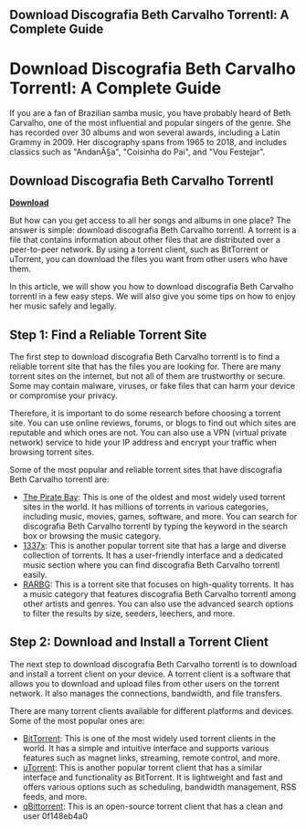## Download Discografia Beth Carvalho Torrentl: A Complete Guide

  
# Download Discografia Beth Carvalho Torrentl: A Complete Guide
 
If you are a fan of Brazilian samba music, you have probably heard of Beth Carvalho, one of the most influential and popular singers of the genre. She has recorded over 30 albums and won several awards, including a Latin Grammy in 2009. Her discography spans from 1965 to 2018, and includes classics such as "AndanÃ§a", "Coisinha do Pai", and "Vou Festejar".
 
## Download Discografia Beth Carvalho Torrentl


[**Download**](https://www.google.com/url?q=https%3A%2F%2Ffancli.com%2F2tKFFS&sa=D&sntz=1&usg=AOvVaw2m0yGrN8cz3_rvG0KTjJTu)

 
But how can you get access to all her songs and albums in one place? The answer is simple: download discografia Beth Carvalho torrentl. A torrent is a file that contains information about other files that are distributed over a peer-to-peer network. By using a torrent client, such as BitTorrent or uTorrent, you can download the files you want from other users who have them.
 
In this article, we will show you how to download discografia Beth Carvalho torrentl in a few easy steps. We will also give you some tips on how to enjoy her music safely and legally.
 
## Step 1: Find a Reliable Torrent Site
 
The first step to download discografia Beth Carvalho torrentl is to find a reliable torrent site that has the files you are looking for. There are many torrent sites on the internet, but not all of them are trustworthy or secure. Some may contain malware, viruses, or fake files that can harm your device or compromise your privacy.
 
Therefore, it is important to do some research before choosing a torrent site. You can use online reviews, forums, or blogs to find out which sites are reputable and which ones are not. You can also use a VPN (virtual private network) service to hide your IP address and encrypt your traffic when browsing torrent sites.
 
Some of the most popular and reliable torrent sites that have discografia Beth Carvalho torrentl are:
 
- [The Pirate Bay](https://thepiratebay.org/): This is one of the oldest and most widely used torrent sites in the world. It has millions of torrents in various categories, including music, movies, games, software, and more. You can search for discografia Beth Carvalho torrentl by typing the keyword in the search box or browsing the music category.
- [1337x](https://1337x.to/): This is another popular torrent site that has a large and diverse collection of torrents. It has a user-friendly interface and a dedicated music section where you can find discografia Beth Carvalho torrentl easily.
- [RARBG](https://rarbg.to/): This is a torrent site that focuses on high-quality torrents. It has a music category that features discografia Beth Carvalho torrentl among other artists and genres. You can also use the advanced search options to filter the results by size, seeders, leechers, and more.

## Step 2: Download and Install a Torrent Client
 
The next step to download discografia Beth Carvalho torrentl is to download and install a torrent client on your device. A torrent client is a software that allows you to download and upload files from other users on the torrent network. It also manages the connections, bandwidth, and file transfers.
 
There are many torrent clients available for different platforms and devices. Some of the most popular ones are:

- [BitTorrent](https://www.bittorrent.com/): This is one of the most widely used torrent clients in the world. It has a simple and intuitive interface and supports various features such as magnet links, streaming, remote control, and more.
- [uTorrent](https://www.utorrent.com/): This is another popular torrent client that has a similar interface and functionality as BitTorrent. It is lightweight and fast and offers various options such as scheduling, bandwidth management, RSS feeds, and more.
- [qBittorrent](https://www.qbittorrent.org/): This is an open-source torrent client that has a clean and user 0f148eb4a0
